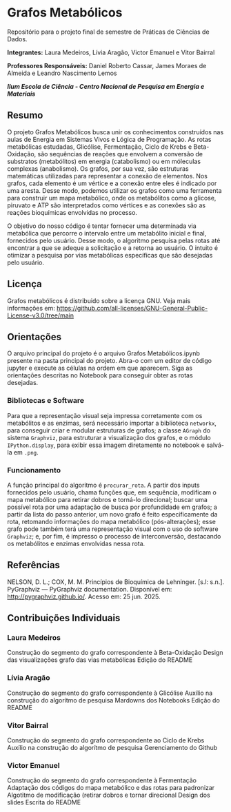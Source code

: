 # Grafos Metabólicos

Repositório para o projeto final de semestre de Práticas de Ciências de Dados.

**Integrantes:** Laura Medeiros, Lívia Aragão, Victor Emanuel e Vitor Bairral

**Professores Responsáveis:** Daniel Roberto Cassar, James Moraes de Almeida e Leandro Nascimento Lemos

_**Ilum Escola de Ciência - Centro Nacional de Pesquisa em Energia e Materiais**_


## Resumo
O projeto Grafos Metabólicos busca unir os conhecimentos construídos nas aulas de Energia em Sistemas Vivos e Lógica de Programação.
As rotas metabólicas estudadas, Glicólise, Fermentação, Ciclo de Krebs e Beta-Oxidação, são sequências de reações que envolvem a conversão de substratos (metabólitos) em energia (catabolismo) ou em móleculas complexas (anabolismo). Os grafos, por sua vez, são estruturas matemáticas utilizadas para representar a conexão de elementos. Nos grafos, cada elemento é um vértice e a conexão entre eles é indicado por uma aresta. Desse modo, podemos utilizar os grafos como uma ferramenta para construir um mapa metabólico, onde os metabólitos como a glicose, piruvato e ATP são interpretados como vértices e as conexões são as reações bioquímicas envolvidas no processo.

O objetivo do nosso código é tentar fornecer uma determinada via metabólica que percorre o intervalo entre um metabólito inicial e final, fornecidos pelo usuário. Desse modo, o algoritmo pesquisa pelas rotas até encontrar a que se adeque a solicitação e a retorna ao usuário. O intuito é otimizar a pesquisa por vias metabólicas específicas que são desejadas pelo usuário. 


## Licença
Grafos metabólicos é distribuido sobre a licença GNU. Veja mais informações em: https://github.com/all-licenses/GNU-General-Public-License-v3.0/tree/main


## Orientações
O arquivo principal do projeto é o arquivo Grafos Metabólicos.ipynb presente na pasta principal do projeto. Abra-o com um editor de código jupyter e execute as células na ordem em que aparecem. Siga as orientações descritas no Notebook para conseguir obter as rotas desejadas.

### Bibliotecas e Software
Para que a representação visual seja impressa corretamente com os metabólitos e as enzimas, será necessário importar a biblioteca `networkx`, para conseguir criar e modular estruturas de grafos; a classe `AGraph` do sistema `Graphviz`, para estruturar a visualização dos grafos, e o módulo `IPython.display`, para exibir essa imagem diretamente no notebook e salvá-la em `.png`.

### Funcionamento
A função principal do algoritmo é `procurar_rota`. A partir dos inputs fornecidos pelo usuário, chama funções que, em sequência, modificam o mapa metabólico para retirar dobros e torná-lo direcional; buscar uma possível rota por uma adaptação de busca por profundidade em grafos; a partir da lista do passo anterior, um novo grafo é feito especificamente da rota, retomando informações do mapa metabólico (pós-alterações); esse grafo pode também terá uma representação visual com o uso do software `Graphviz`; e, por fim, é impresso o processo de interconversão, destacando os metabólitos e enzimas envolvidas nessa rota.


## Referências
NELSON, D. L.; COX, M. M. Princípios de Bioquímica de Lehninger. [s.l: s.n.].
PyGraphviz — PyGraphviz documentation. Disponível em: <http://pygraphviz.github.io/>. Acesso em: 25 jun. 2025.


## Contribuições Individuais
### Laura Medeiros
Construção do segmento do grafo correspondente à Beta-Oxidação
Design das visualizações grafo das vias metabólicas
Edição do README

### Lívia Aragão
Construção do segmento do grafo correspondente à Glicólise
Auxílio na construção do algorítmo de pesquisa
Mardowns dos Notebooks
Edição do README

### Vitor Bairral
Construção do segmento do grafo correspondente ao Ciclo de Krebs
Auxílio na construção do algorítmo de pesquisa
Gerenciamento do Github

### Victor Emanuel
Construção do segmento do grafo correspondente à Fermentação
Adaptação dos códigos do mapa metabólico e das rotas para padronizar 
Algotitmo de modificação (retirar dobros e tornar direcional
Design dos slides
Escrita do README
